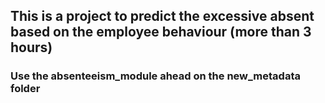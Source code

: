 ## This is a project to predict the excessive absent based on the employee behaviour (more than 3 hours)

### Use the absenteeism_module ahead on the new_metadata folder
